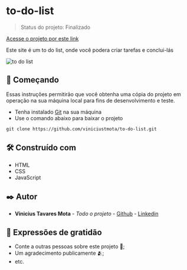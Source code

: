 # to-do-list
> Status do projeto: Finalizado

<a href="to-do-list-mauve-xi.vercel.app">Acesse o projeto por este link</a>

Este site é um to do list, onde você podera criar tarefas e conclui-lás

![to do list](https://github.com/viniciustmota/to-do-list/assets/106537834/035300b5-48d1-44cc-a253-b4890d9b4f13)

## 🚀 Começando

Essas instruções permitirão que você obtenha uma cópia do projeto em operação na sua máquina local para fins de desenvolvimento e teste.

* Tenha instalado [Git](https://git-scm.com/) na sua máquina
* Use o comando abaixo para baixar o projeto
```
git clone https://github.com/viniciustmota/to-do-list.git

```

## 🛠️ Construído com

* HTML
* CSS
* JavaScript

## ✒️ Autor

* **Vinicius Tavares Mota** - *Todo o projeto* - [Github](https://github.com/viniciustmota) - [Linkedin](https://www.linkedin.com/in/viniciustmota)

## 🎁 Expressões de gratidão

* Conte a outras pessoas sobre este projeto 📢;
* Um agradecimento publicamente 🫂;
* etc.

